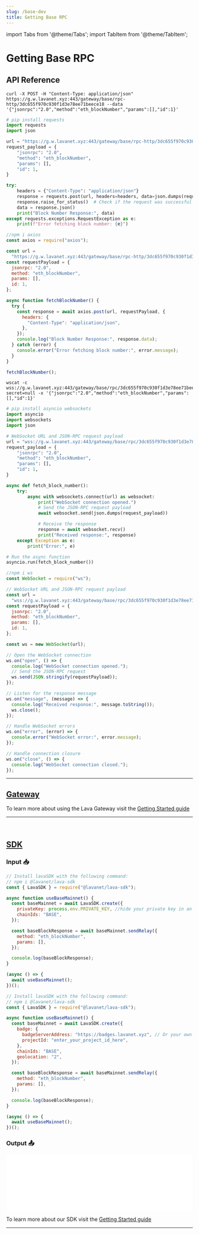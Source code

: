 ```yaml
---
slug: /base-dev
title: Getting Base RPC
---
```


import Tabs from '@theme/Tabs';
import TabItem from '@theme/TabItem';

# Getting Base RPC

## API Reference

<Tabs>
<TabItems value="JSONRPC/HTTP" label="JSONRPC/HTTP">
<Tabs>
<TabItems value="cURL" label="cURL">

```shell
curl -X POST -H "Content-Type: application/json" https://g.w.lavanet.xyz:443/gateway/base/rpc-http/3dc655f970c930f1d3e78ee71beece18 --data '{"jsonrpc":"2.0","method":"eth_blockNumber","params":[],"id":1}'
```

</TabItems>
<TabItems value="Python" label="Python">

```python
# pip install requests
import requests
import json

url = "https://g.w.lavanet.xyz:443/gateway/base/rpc-http/3dc655f970c930f1d3e78ee71beece18"
request_payload = {
    "jsonrpc": "2.0",
    "method": "eth_blockNumber",
    "params": [],
    "id": 1,
}

try:
    headers = {"Content-Type": "application/json"}
    response = requests.post(url, headers=headers, data=json.dumps(request_payload))
    response.raise_for_status()  # Check if the request was successful
    data = response.json()
    print("Block Number Response:", data)
except requests.exceptions.RequestException as e:
    print(f"Error fetching block number: {e}")

```

 </TabItems>
<TabItems value="NodeJS" label="NodeJS">

```jsx
//npm i axios
const axios = require("axios");

const url =
  "https://g.w.lavanet.xyz:443/gateway/base/rpc-http/3dc655f970c930f1d3e78ee71beece18";
const requestPayload = {
  jsonrpc: "2.0",
  method: "eth_blockNumber",
  params: [],
  id: 1,
};

async function fetchBlockNumber() {
  try {
    const response = await axios.post(url, requestPayload, {
      headers: {
        "Content-Type": "application/json",
      },
    });
    console.log("Block Number Response:", response.data);
  } catch (error) {
    console.error("Error fetching block number:", error.message);
  }
}

fetchBlockNumber();
```

 </TabItems>

</Tabs>
</TabItems>
<TabItems value="JSONRPC/WEBSOCKET" label="JSONRPC/WEBSOCKET">
<Tabs>
<TabItems value="WSCAT" label="WSCAT">

```shell
wscat -c wss://g.w.lavanet.xyz:443/gateway/base/rpc/3dc655f970c930f1d3e78ee71beece18?secret=null -x '{"jsonrpc":"2.0","method":"eth_blockNumber","params":[],"id":1}'
```

</TabItems>
<TabItems value="Python" label="Python">

```python
# pip install asyncio websockets
import asyncio
import websockets
import json

# WebSocket URL and JSON-RPC request payload
url = "wss://g.w.lavanet.xyz:443/gateway/base/rpc/3dc655f970c930f1d3e78ee71beece18?secret=null"
request_payload = {
    "jsonrpc": "2.0",
    "method": "eth_blockNumber",
    "params": [],
    "id": 1,
}

async def fetch_block_number():
    try:
        async with websockets.connect(url) as websocket:
            print("WebSocket connection opened.")
            # Send the JSON-RPC request payload
            await websocket.send(json.dumps(request_payload))

            # Receive the response
            response = await websocket.recv()
            print("Received response:", response)
    except Exception as e:
        print("Error:", e)

# Run the async function
asyncio.run(fetch_block_number())

```

 </TabItems>
<TabItems value="NodeJS" label="NodeJS">

```jsx
//npm i ws
const WebSocket = require("ws");

// WebSocket URL and JSON-RPC request payload
const url =
  "wss://g.w.lavanet.xyz:443/gateway/base/rpc/3dc655f970c930f1d3e78ee71beece18?secret=null";
const requestPayload = {
  jsonrpc: "2.0",
  method: "eth_blockNumber",
  params: [],
  id: 1,
};

const ws = new WebSocket(url);

// Open the WebSocket connection
ws.on("open", () => {
  console.log("WebSocket connection opened.");
  // Send the JSON-RPC request
  ws.send(JSON.stringify(requestPayload));
});

// Listen for the response message
ws.on("message", (message) => {
  console.log("Received response:", message.toString());
  ws.close();
});

// Handle WebSocket errors
ws.on("error", (error) => {
  console.error("WebSocket error:", error.message);
});

// Handle connection closure
ws.on("close", () => {
  console.log("WebSocket connection closed.");
});
```

 </TabItems>

</Tabs></TabItems>

</Tabs>

<hr/>

## [Gateway](https://gateway.lavanet.xyz/?utm_source=base-dev&utm_medium=docs&utm_campaign=docs-to-gateway)

To learn more about using the Lava Gateway visit the [Getting Started guide](https://docs.lavanet.xyz/gateway-getting-started?utm_source=base-dev&utm_medium=docs&utm_campaign=docs-to-docs)

<hr />
<br />

## [SDK](https://github.com/lavanet/lava-sdk)

### Input 📥

<Tabs>
<TabItem value="backend" label="BackEnd">

```jsx
// Install lavaSDK with the following command:
// npm i @lavanet/lava-sdk
const { LavaSDK } = require("@lavanet/lava-sdk");

async function useBaseMainnet() {
  const baseMainnet = await LavaSDK.create({
    privateKey: process.env.PRIVATE_KEY, //hide your private key in an environmental variable
    chainIds: "BASE",
  });

  const baseBlockResponse = await baseMainnet.sendRelay({
    method: "eth_blockNumber",
    params: [],
  });

  console.log(baseBlockResponse);
}

(async () => {
  await useBaseMainnet();
})();
```

</TabItem>
<TabItem value="frontend" label="FrontEnd">

```jsx
// Install lavaSDK with the following command:
// npm i @lavanet/lava-sdk
const { LavaSDK } = require("@lavanet/lava-sdk");

async function useBaseMainnet() {
  const baseMainnet = await LavaSDK.create({
    badge: {
      badgeServerAddress: "https://badges.lavanet.xyz", // Or your own Badge-Server URL
      projectId: "enter_your_project_id_here",
    },
    chainIds: "BASE",
    geolocation: "2",
  });

  const baseBlockResponse = await baseMainnet.sendRelay({
    method: "eth_blockNumber",
    params: [],
  });

  console.log(baseBlockResponse);
}

(async () => {
  await useBaseMainnet();
})();
```

</TabItem>
</Tabs>

### Output 📤

<iframe width="100%" src="/img/chains/base_call.webm" frameborder="0" allow="autoplay; encrypted-media; gyroscope; picture-in-picture" allowfullscreen></iframe>

To learn more about our SDK visit the [Getting Started guide](https://docs.lavanet.xyz/sdk-getting-started?utm_source=getting-base-rpc&utm_medium=docs&utm_campaign=docs-to-docs)

<hr />
